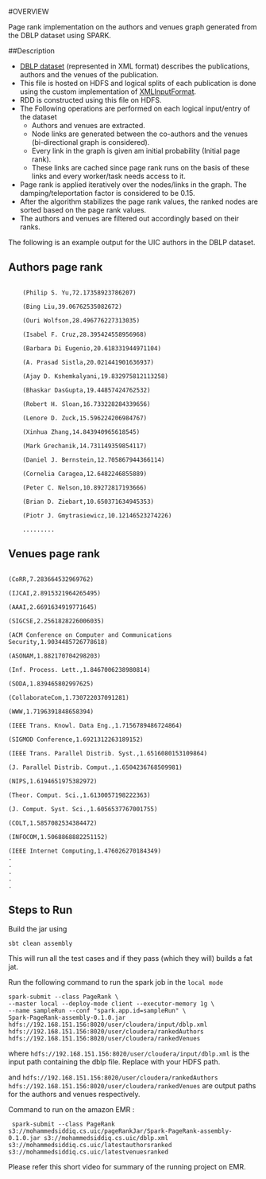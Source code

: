 #OVERVIEW

Page rank implementation on the authors and venues graph generated from the DBLP dataset using SPARK.

##Description

- [DBLP dataset](https://dblp.uni-trier.de/) (represented in XML format) describes the publications, authors and the venues of the publication.
- This file is hosted on HDFS and logical splits of each publication is done using the custom implementation of [XMLInputFormat]().
- RDD is constructed using this file on HDFS.
- The Following operations are performed on each logical input/entry of the dataset
    - Authors and venues are extracted.
    - Node links are generated between the co-authors and the venues (bi-directional graph is considered).
    - Every link in the graph is given am initial probability (Initial page rank).
    - These links are cached since page rank runs on the basis of these links and every worker/task needs access to it.
- Page rank is applied iteratively over the nodes/links in the graph. The damping/teleportation factor is considered to be 0.15.
- After the algorithm stabilizes the page rank values, the ranked nodes are sorted based on the page rank values.
- The authors and venues are filtered out accordingly based on their ranks.

The following is an example output for the UIC authors in the DBLP dataset.

Authors page rank
-

```$xslt

    (Philip S. Yu,72.17358923786207)
    
    (Bing Liu,39.06762535082672)
    
    (Ouri Wolfson,28.496776227313035)
    
    (Isabel F. Cruz,28.395424558956968)
    
    (Barbara Di Eugenio,20.618331944971104)
    
    (A. Prasad Sistla,20.021441901636937)
    
    (Ajay D. Kshemkalyani,19.832975812113258)
    
    (Bhaskar DasGupta,19.44857424762532)
    
    (Robert H. Sloan,16.733228284339656)
    
    (Lenore D. Zuck,15.596224206984767)
    
    (Xinhua Zhang,14.843940965618545)
    
    (Mark Grechanik,14.731149359854117)
    
    (Daniel J. Bernstein,12.705867944366114)
    
    (Cornelia Caragea,12.6482246855889)
    
    (Peter C. Nelson,10.89272817193666)
    
    (Brian D. Ziebart,10.650371634945353)
    
    (Piotr J. Gmytrasiewicz,10.12146523274226)
    
    .........
```
     
Venues page rank
-

```$xslt

(CoRR,7.283664532969762)

(IJCAI,2.8915321964265495)

(AAAI,2.6691634919771645)

(SIGCSE,2.2561828226006035)

(ACM Conference on Computer and Communications Security,1.9034485726778618)

(ASONAM,1.882170704298203)

(Inf. Process. Lett.,1.8467006238980814)

(SODA,1.839465802997625)

(CollaborateCom,1.730722037091281)

(WWW,1.7196391848658394)

(IEEE Trans. Knowl. Data Eng.,1.7156789486724864)

(SIGMOD Conference,1.6921312263189152)

(IEEE Trans. Parallel Distrib. Syst.,1.6516080153109864)

(J. Parallel Distrib. Comput.,1.6504236768509981)

(NIPS,1.6194651975382972)

(Theor. Comput. Sci.,1.6130057198222363)

(J. Comput. Syst. Sci.,1.6056537767001755)

(COLT,1.5857082534384472)

(INFOCOM,1.5068868882251152)

(IEEE Internet Computing,1.476026270184349)
.
.
.
.
.
``` 
    
## Steps to Run 

Build the jar using

````
sbt clean assembly
````

This will run all the test cases and if they pass (which they will) builds a fat jat.

Run the following command to run the spark job in the `local mode` 

```
spark-submit --class PageRank \
--master local --deploy-mode client --executor-memory 1g \
--name sampleRun --conf "spark.app.id=sampleRun" \
Spark-PageRank-assembly-0.1.0.jar hdfs://192.168.151.156:8020/user/cloudera/input/dblp.xml hdfs://192.168.151.156:8020/user/cloudera/rankedAuthors hdfs://192.168.151.156:8020/user/cloudera/rankedVenues
```
where `hdfs://192.168.151.156:8020/user/cloudera/input/dblp.xml` is the input path containing the dblp file. Replace with your HDFS path.

and `hdfs://192.168.151.156:8020/user/cloudera/rankedAuthors` `hdfs://192.168.151.156:8020/user/cloudera/rankedVenues`  are output paths for the authors and venues respectively.


Command to run on the amazon EMR :

```$xslt
 spark-submit --class PageRank s3://mohammedsiddiq.cs.uic/pageRankJar/Spark-PageRank-assembly-0.1.0.jar s3://mohammedsiddiq.cs.uic/dblp.xml s3://mohammedsiddiq.cs.uic/latestauthorsranked s3://mohammedsiddiq.cs.uic/latestvenuesranked
```

Please refer this short video for summary of the running project on EMR.